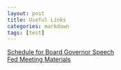 ```yaml
---
layout: post
title: Useful Links
categories: markdown
tags: [test]
---
```


[Schedule for Board Governor Speech](https://www.federalreserve.gov/newsevents/calendar.htm)  
[Fed Meeting Materials](https://www.federalreserve.gov/monetarypolicy/fomccalendars.htm)
